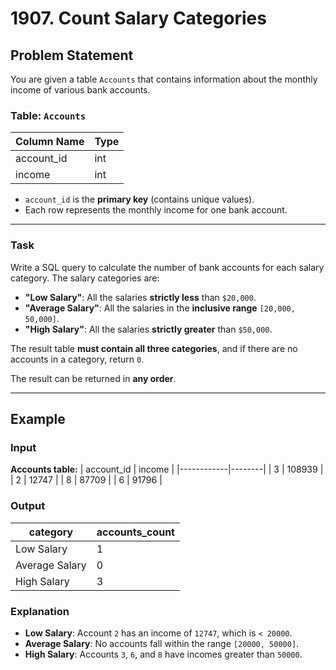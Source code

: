 # 1907. Count Salary Categories

## Problem Statement
You are given a table `Accounts` that contains information about the monthly income of various bank accounts.

### Table: `Accounts`
| Column Name  | Type |
|-------------|------|
| account_id  | int  |
| income      | int  |

- `account_id` is the **primary key** (contains unique values).
- Each row represents the monthly income for one bank account.

---

### Task
Write a SQL query to calculate the number of bank accounts for each salary category. The salary categories are:

- **"Low Salary"**: All the salaries **strictly less** than `$20,000`.
- **"Average Salary"**: All the salaries in the **inclusive range** `[20,000, 50,000]`.
- **"High Salary"**: All the salaries **strictly greater** than `$50,000`.

The result table **must contain all three categories**, and if there are no accounts in a category, return `0`.

The result can be returned in **any order**.

---

## Example

### **Input**  
**Accounts table:**
| account_id | income |
|------------|--------|
| 3          | 108939 |
| 2          | 12747  |
| 8          | 87709  |
| 6          | 91796  |

### **Output**
| category       | accounts_count |
|---------------|---------------|
| Low Salary     | 1             |
| Average Salary | 0             |
| High Salary    | 3             |

### **Explanation**
- **Low Salary**: Account `2` has an income of `12747`, which is `< 20000`.
- **Average Salary**: No accounts fall within the range `[20000, 50000]`.
- **High Salary**: Accounts `3`, `6`, and `8` have incomes greater than `50000`.
